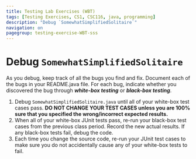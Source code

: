 ```yaml
---
title: Testing Lab Exercises (WBT)
tags: [Testing Exercises, CS1, CSC116, java, programming]
description: "Debug `SomewhatSimplifiedSolitaire`"
navigation: on
pagegroup: testing-exercise-WBT-sss
---
```


# Debug `SomewhatSimplifiedSolitaire`

As you debug, keep track of all the bugs you find and fix. Document each of the bugs in your README.java file. For each bug, indicate whether you discovered the bug through ***white-box testing*** or ***black-box testing***.

1. Debug `SomewhatSimplifiedSolitaire.java` until all of your white-box test cases pass. **DO NOT CHANGE YOUR TEST CASES unless you are 100% sure that you specified the wrong/incorrect expected results.** 
2. When all of your white-box JUnit tests pass, re-run your black-box test cases from the previous class period. Record the new actual results. If any black-box tests fail, debug the code.
3. Each time you change the source code, re-run your JUnit test cases to make sure you do not accidentally cause any of your white-box tests to fail.